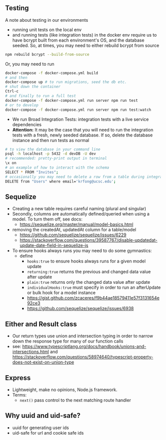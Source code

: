 ## Testing

A note about testing in our environments

- running unit tests on the local env
- and running tests (like integration tests) in the docker env
  require us to have bcrypt built from each environment's OS, and the database seeded.
  So, at times, you may need to either rebuild bcrypt from source

```sh
npm rebuild bcrypt --build-from-source
```

Or, you may need to run

```sh
docker-compose -f docker-compose.yml build
# and then
docker-compose up # to run migrations, seed the db etc.
# shut down the container
Ctrl-c
# and finally to run a full test
docker-compose -f docker-compose.yml run server npm run test
# or to develop
docker-compose -f docker-compose.yml run server npm run test:watch
```

- We run Broad Integration Tests: integration tests with a live service dependencies
- **Attention:** It may be the case that you will need to run the integration tests with a fresh, newly seeded database. If so, delete the database instance and then run tests as normal

```sh
# to view the database in your command line
psql -h localhost -p 5432 -d devDB -U dev
# recommended: pretty-print output in terminal
\x on
# an example of how to interact with the schema
SELECT * FROM "Invites";
# occasionally you may need to delete a row from a table during integration tests
DELETE from "Users" where email='krfong@ucsc.edu';
```

## Sequelize

- Creating a new table requires careful naming (plural and singular)
- Secondly, columns are automatically defined/queried when using a model. To turn them off, see docs:
  - https://sequelize.org/master/manual/model-basics.html
- removing the createdAt, updatedAt column for a table/model
  - https://github.com/sequelize/sequelize/issues/6229
  - https://stackoverflow.com/questions/39587767/disable-updatedat-update-date-field-in-sequelize-js
- To ensure hooks always runs you may need to do some gymnastics:
  - define
    - `hooks:true` to ensure hooks always runs for a given model update
    - `returning:true` returns the previous and changed data value after update
    - `plain:true` returns only the changed data value after update
    - `individualHooks:true` must specify in order to run an afterUpdate or bulk hook for a model instance
    - https://gist.github.com/zcaceres/f9b44ae18579411e57f3131654e92ce3
    - https://github.com/sequelize/sequelize/issues/6938

## Either and Result class

- Our return types use union and intersection typing in order to narrow down the response type for many of our function calls
- see: https://www.typescriptlang.org/docs/handbook/unions-and-intersections.html and https://stackoverflow.com/questions/58974640/typescript-property-does-not-exist-on-union-type

## Express

- Lightweight, make no opinions, Node.js framework.
- Terms:
  - `next()` pass control to the next matching route handler

## Why uuid and uid-safe?

- uuid for generating user ids
- uid-safe for url and cookie safe ids
